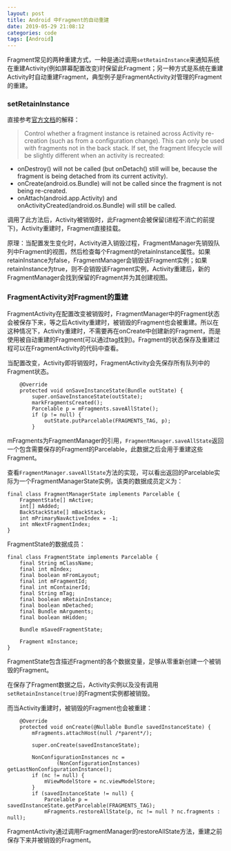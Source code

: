 ```yaml
---
layout: post
title: Android 中Fragment的自动重建
date: 2019-05-29 21:08:12
categories: code
tags: [Android]
---
```



Fragment常见的两种重建方式，一种是通过调用`setRetainInstance`来通知系统在重建Activity(例如屏幕配置改变)时保留此Fragment；另一种方式是系统在重建Activity时自动重建Fragment，典型例子是FragmentActivity对管理的Fragment的重建。


### setRetainInstance

直接参考[官方文档](https://developer.android.com/reference/android/app/Fragment#setRetainInstance(boolean))的解释：

> Control whether a fragment instance is retained across Activity re-creation (such as from a configuration change). This can only be used with fragments not in the back stack. If set, the fragment lifecycle will be slightly different when an activity is recreated:
> - onDestroy() will not be called (but onDetach() still will be, because the fragment is being detached from its current activity).- onCreate(android.os.Bundle) will not be called since the fragment is not being re-created.- onAttach(android.app.Activity) and onActivityCreated(android.os.Bundle) will still be called.

调用了此方法后，Activity被销毁时，此Fragment会被保留(进程不消亡的前提下)，Activity重建时，Fragment直接挂载。

原理：当配置发生变化时，Activity进入销毁过程，FragmentManager先销毁队列中Fragment的视图，然后检查每个Fragment的retainInstance属性。如果retainInstance为false，FragmentManager会销毁该Fragment实例；如果retainInstance为true，则不会销毁该Fragment实例，Activity重建后，新的FragmentManager会找到保留的Fragment并为其创建视图。


### FragmentActivity对Fragment的重建

FragmentActivity在配置改变被销毁时，FragmentManager中的Fragment状态会被保存下来，等之后Activity重建时，被销毁的Fragment也会被重建。所以在这种情况下，Activity重建时，不需要再在onCreate中创建新的Fragment，而是使用被自动重建的Fragment(可以通过tag找到)。Fragment的状态保存及重建过程可以在FragmentActivity的代码中查看。


当配置改变，Activity即将销毁时，FragmentActivity会先保存所有队列中的Fragment状态。

```
    @Override    protected void onSaveInstanceState(Bundle outState) {        super.onSaveInstanceState(outState);        markFragmentsCreated();        Parcelable p = mFragments.saveAllState();        if (p != null) {            outState.putParcelable(FRAGMENTS_TAG, p);        }
```

mFragments为FragmentManager的引用，`FragmentManager.saveAllState`返回一个包含需要保存的Fragment的Parcelable，此数据之后会用于重建这些Fragment。

查看`FragmentManager.saveAllState`方法的实现，可以看出返回的Parcelable实际为一个FragmentManagerState实例，该类的数据成员定义为：

```
final class FragmentManagerState implements Parcelable {    FragmentState[] mActive;    int[] mAdded;    BackStackState[] mBackStack;    int mPrimaryNavActiveIndex = -1;    int mNextFragmentIndex;
}
``` 

FragmentState的数据成员：

```
final class FragmentState implements Parcelable {    final String mClassName;    final int mIndex;    final boolean mFromLayout;    final int mFragmentId;    final int mContainerId;    final String mTag;    final boolean mRetainInstance;    final boolean mDetached;    final Bundle mArguments;    final boolean mHidden;    Bundle mSavedFragmentState;    Fragment mInstance;
}
```

FragmentState包含描述Fragment的各个数据变量，足够从零重新创建一个被销毁的Fragment。

在保存了Fragment数据之后，Activity实例以及没有调用`setRetainInstance(true)`的Fragment实例都被销毁。

而当Activity重建时，被销毁的Fragment也会被重建：

```
    @Override    protected void onCreate(@Nullable Bundle savedInstanceState) {        mFragments.attachHost(null /*parent*/);        super.onCreate(savedInstanceState);        NonConfigurationInstances nc =                (NonConfigurationInstances) getLastNonConfigurationInstance();        if (nc != null) {            mViewModelStore = nc.viewModelStore;        }        if (savedInstanceState != null) {            Parcelable p = savedInstanceState.getParcelable(FRAGMENTS_TAG);            mFragments.restoreAllState(p, nc != null ? nc.fragments : null);
```

FragmentActivity通过调用FragmentManager的restoreAllState方法，重建之前保存下来并被销毁的Fragment。